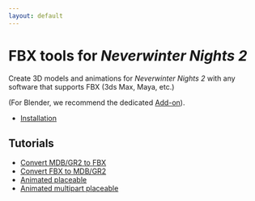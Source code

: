 ```yaml
---
layout: default
---
```


# FBX tools for *Neverwinter Nights 2*

Create 3D models and animations for *Neverwinter Nights 2* with any software
that supports FBX (3ds Max, Maya, etc.)

(For Blender, we recommend the dedicated [Add-on](../blender)).

- [Installation](installation)

## Tutorials

- [Convert MDB/GR2 to FBX](tutorial1)
- [Convert FBX to MDB/GR2](tutorial2)
- [Animated placeable](tutorial3)
- [Animated multipart placeable](tutorial4)
